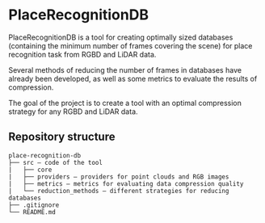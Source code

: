 # PlaceRecognitionDB
PlaceRecognitionDB is a tool for creating optimally sized databases (containing the minimum number of frames covering the scene) for place recognition task from RGBD and LiDAR data.

Several methods of reducing the number of frames in databases have already been developed, as well as some metrics to evaluate the results of compression.

The goal of the project is to create a tool with an optimal compression strategy for any RGBD and LiDAR data.

## Repository structure
```
place-recognition-db
├── src — code of the tool
|   ├── core
|   ├── providers — providers for point clouds and RGB images
|   ├── metrics — metrics for evaluating data compression quality
|   └── reduction_methods — different strategies for reducing databases
├── .gitignore
└── README.md
```



